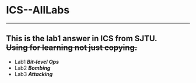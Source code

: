 # ICS--AllLabs
-----------
This is the lab1 answer in ICS from SJTU.   
~~Using for learning not just copying.~~    
-----------
* Lab1 ***Bit-level Ops*** 
* Lab2 ***Bombing*** 
* Lab3 ***Attacking*** 
